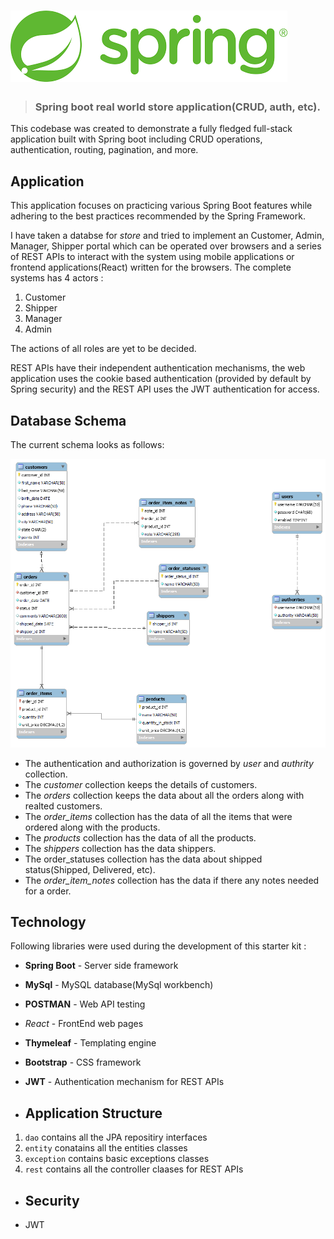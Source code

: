 # ![](Spring_logo.png)


> ### Spring boot real world store application(CRUD, auth, etc).

This codebase was created to demonstrate a fully fledged full-stack application built with Spring boot including CRUD operations, authentication, routing, pagination, and more.

## Application ##
This application focuses on practicing various Spring Boot features while adhering to the best practices recommended by the Spring Framework.

I have taken a databse for _store_ and tried to implement an Customer, Admin, Manager, Shipper portal which can be operated over browsers and a series of REST APIs to interact with the system using mobile applications or frontend applications(React) written for the browsers. The complete systems has 4 actors :

1. Customer
2. Shipper
3. Manager
4. Admin

The actions of all roles are yet to be decided.

REST APIs have their independent authentication mechanisms, the web application uses the cookie based authentication (provided by default by Spring security) and the REST API uses the JWT authentication for access.

## Database Schema ##
The current schema looks as follows:

<img src="https://github.com/mohammedsalmank04/store/blob/master/database_store_schema.png" alt="spring boot"></a>

- The authentication and authorization is governed by _user_ and _authrity_ collection.
- The _customer_ collection keeps the details of customers.
- The _orders_ collection keeps the data about all the orders along with realted customers.
- The _order_items_ collection has the data of all the items that were ordered along with the products.
- The _products_ collection has the data of all the products.
- The _shippers_ collection has the data shippers.
- The order_statuses collection has the data about shipped status(Shipped, Delivered, etc).
- The _order_item_notes_ collection has the data if there any notes needed for a order.

## Technology ##
Following libraries were used during the development of this starter kit :

- **Spring Boot** - Server side framework
- **MySql** - MySQL database(MySql workbench) 
- **POSTMAN** - Web API testing
- *React* - FrontEnd web pages
- **Thymeleaf** - Templating engine 
- **Bootstrap** - CSS framework
- **JWT** - Authentication mechanism for REST APIs

- ## Application Structure ##
  
1. `dao` contains all the JPA repositiry interfaces
2. `entity` conatains all the entities classes
3. `exception` contains basic exceptions classes
4. `rest` contains all the controller claases for REST APIs

- ## Security ##
- JWT

